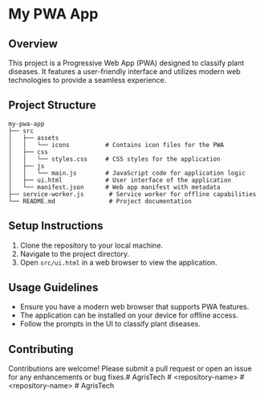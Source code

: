 # My PWA App

## Overview
This project is a Progressive Web App (PWA) designed to classify plant diseases. It features a user-friendly interface and utilizes modern web technologies to provide a seamless experience.

## Project Structure
```
my-pwa-app
├── src
│   ├── assets
│   │   └── icons          # Contains icon files for the PWA
│   ├── css
│   │   └── styles.css     # CSS styles for the application
│   ├── js
│   │   └── main.js        # JavaScript code for application logic
│   ├── ui.html            # User interface of the application
│   └── manifest.json      # Web app manifest with metadata
├── service-worker.js       # Service worker for offline capabilities
└── README.md               # Project documentation
```

## Setup Instructions
1. Clone the repository to your local machine.
2. Navigate to the project directory.
3. Open `src/ui.html` in a web browser to view the application.

## Usage Guidelines
- Ensure you have a modern web browser that supports PWA features.
- The application can be installed on your device for offline access.
- Follow the prompts in the UI to classify plant diseases.

## Contributing
Contributions are welcome! Please submit a pull request or open an issue for any enhancements or bug fixes.#   A g r i s T e c h  
 #   < r e p o s i t o r y - n a m e >  
 #   < r e p o s i t o r y - n a m e >  
 #   A g r i s T e c h  
 